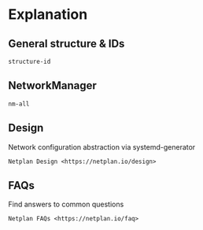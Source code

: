 # Explanation

## General structure & IDs
```{toctree}
structure-id
```

## NetworkManager
```{toctree}
nm-all
```

## Design
Network configuration abstraction via systemd-generator
```{toctree}
Netplan Design <https://netplan.io/design>
```

## FAQs
Find answers to common questions
```{toctree}
Netplan FAQs <https://netplan.io/faq>
```
